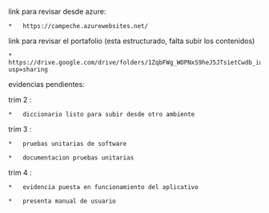 link para revisar desde azure:

	*	https://campeche.azurewebsites.net/

link para revisar el portafolio (esta estructurado, falta subir los contenidos) 

	*	https://drive.google.com/drive/folders/1ZqbFWg_WOPNxS9heJ5JTsietCwdb_iuK?usp=sharing



evidencias pendientes:

trim 2 :

	*	diccionario listo para subir desde otro ambiente

trim 3 :

	*	pruebas unitarias de software
 
	*	documentacion pruebas unitarias

trim 4 :

	*	evidencia puesta en funcionamiento del aplicativo
 
	*	presenta manual de usuario
